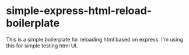 # simple-express-html-reload-boilerplate
This is a simple boilerplate for reloading html based on express. I'm using this for simple testing html UI.
